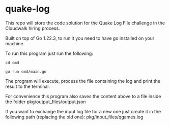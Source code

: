 # quake-log

This repo will store the code solution for the Quake Log File challenge in the Cloudwalk hiring process.


Built on top of Go 1.22.3, to run it you need to have go installed on your machine.


To run this program just run the following:

```
cd cmd

go run cmd/main.go
```


The program will execute, process the file containing the log and print the result to the terminal.

For convenience this program also saves the content above to a file inside the folder pkg/output_files/output.json

If you want to exchange the input log file for a new one just create it in the following path (replacing the old one): pkg/input_files/qgames.log
